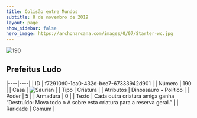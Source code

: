 ```yaml
---
title: Colisão entre Mundos
subtitle: 8 de novembro de 2019
layout: page
show_sidebar: false
hero_image: https://archonarcana.com/images/0/07/Starter-wc.jpg
---
```


![190](https://cdn.keyforgegame.com/media/card_front/pt/452_190_JXX4492H2M3J_pt.png)

## Prefeitus Ludo

|----|----|
| ID | f72910d0-1ca0-432d-bee7-67333942d901 |
| Número | 190 |
| Casa | ![Saurian](https://archonarcana.com/images/thumb/9/9e/Saurian_P.png/22px-Saurian_P.png "Sauro") |
| Tipo | Criatura |
| Atributos | Dinossauro • Político |
| Poder | 5 |
| Armadura | 0 |
| Texto | Cada outra criatura amiga ganha “Destruído: Mova todo o A sobre esta criatura para a reserva geral.” |
| Raridade | Comum |
